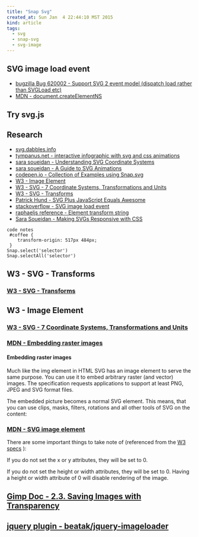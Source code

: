 ```yaml
---
title: "Snap Svg"
created_at: Sun Jan  4 22:44:10 MST 2015
kind: article
tags:
  - svg
  - snap-svg
  - svg-image
---
```


## SVG image load event

* [bugzilla Bug 620002 - Support SVG 2 event model (dispatch load rather than SVGLoad etc)](https://bugzilla.mozilla.org/show_bug.cgi?id=620002)
* [MDN - document.createElementNS](https://developer.mozilla.org/en-US/docs/Web/API/document.createElementNS)

## Try svg.js

## Research

* [svg.dabbles.info](http://svg.dabbles.info/)
* [tympanus.net - interactive infographic with svg and css animations](http://tympanus.net/codrops/2013/02/06/interactive-infographic-with-svg-and-css-animations/)
* [sara soueidan - Understanding SVG Coordinate Systems](http://sarasoueidan.com/blog/svg-coordinate-systems/)
* [sara soueidan - A Guide to SVG Animations](http://css-tricks.com/guide-svg-animations-smil/)
* [codepen.io - Collection of Examples using Snap.svg](http://codepen.io/collection/edpyJ/)
* [W3 - Image Element](http://www.w3.org/TR/SVG/struct.html#ImageElement)
* [W3 - SVG - 7 Coordinate Systems, Transformations and Units](http://www.w3.org/TR/SVG/coords.html)
* [W3 - SVG - Transforms](http://www.w3.org/TR/SVG-Transforms/)
* [Patrick Hund - SVG Plus JavaScript Equals Awesome](http://www.technology-ebay.de/the-teams/mobile-de/blog/svg-plus-javascript-equals-awesome-four-examples-how-to-make-your-web-pages-take-off-with-snap-svg.html)
* [stackoverflow - SVG image load event](http://stackoverflow.com/questions/11390830/is-it-possible-to-listen-image-load-event-in-svg)
* [raphaeljs reference - Element transform string](http://raphaeljs.com/reference.html#Element.transform)
* [Sara Soueidan - Making SVGs Responsive with CSS](http://tympanus.net/codrops/2014/08/19/making-svgs-responsive-with-css/)

~~~~~~~~~~~~
code notes
 #coffee {
    transform-origin: 517px 484px;
 }
Snap.select('selector')
Snap.selectAll('selector')
~~~~~~~~~~~~

## W3 - SVG - Transforms

### [W3 - SVG - Transforms](http://www.w3.org/TR/SVG-Transforms/)

## W3 - Image Element

### [W3 - SVG - 7 Coordinate Systems, Transformations and Units](http://www.w3.org/TR/SVG/coords.html)

### [MDN - Embedding raster images](https://developer.mozilla.org/en-US/docs/Web/SVG/Tutorial/Other_content_in_SVG)

#### Embedding raster images

Much like the img element in HTML SVG has an image element to serve
the same purpose. You can use it to embed arbitrary raster (and vector)
images. The specification requests applications to support at least PNG,
JPEG and SVG format files.

The embedded picture becomes a normal SVG element. This means, that you
can use clips, masks, filters, rotations and all other tools of SVG on
the content:

### [MDN - SVG image element](https://developer.mozilla.org/en-US/docs/Web/SVG/Tutorial/SVG_Image_Tag)

There are some important things to take note of (referenced from the
[W3 specs](http://www.w3.org/TR/SVG/struct.html#ImageElement)
):

If you do not set the x or y attributes, they will be set to 0.

If you do not set the height or width attributes, they will be set
to 0.  Having a height or width attribute of 0 will disable rendering
of the image.

## [Gimp Doc - 2.3. Saving Images with Transparency](http://docs.gimp.org/en/gimp-using-web-transparency.html)

## [jquery plugin - beatak/jquery-imageloader](https://github.com/beatak/jquery-imageloader/)

